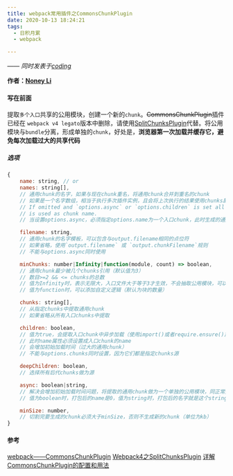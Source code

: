 ```yaml
---
title: webpack常用插件之CommonsChunkPlugin
date: 2020-10-13 18:24:21
tags:
  - 日积月累
  - webpack

---
```


[Noney Li]: https://github.com/noney/ "noneyli"

*—— 同时发表于[coding](http://0kv30q.coding-pages.com/)*

__作者：[Noney Li]__

#### 写在前面

提取`多个入口`共享的公用模块，创建一个新的`chunk`。~~CommonsChunkPlugin~~插件已经在 `webpack v4 legato`版本中删除，请使用[SplitChunksPlugin](https://webpack.js.org/plugins/split-chunks-plugin/)代替。将公用模块与`bundle`分离，形成单独的`chunk`，好处是，**浏览器第一次加载并缓存它，避免每次加载过大的共享代码**

<!-- more -->

##### 选项

```javascript
{
	name: string, // or
	names: string[],
	// 通用chunk的名字，如果与现在chunk重名，将通用chunk合并到重名的chunk
	// 如果是一个名字数组，相当于执行多次插件实例，且会将上次执行的结果使用chunks属性传入到下一次实例
	// If omitted and `options.async` or `options.children` is set all chunks are used, otherwise `options.filename`
	// is used as chunk name.
	// 当设置options.async，必须指定options.name为一个入口chunk，此时生成的通用chunk名字为options.async指定的字符串

	filename: string,
	// 通用chunk的名字模板，可以包含与output.filename相同的点位符
	// 如果省略，使用`output.filename` 或 `output.chunkFilename`规则
	// 不能与options.async同时使用

	minChunks: number|Infinity|function(module, count) => boolean,
	// 通用chunk最少被几个chunks引用（默认值为3）
	// 数目>=2 && <= chunks的总数
	// 值为Infinity时，表示无限大，入口文件大于等于3才生效，不会抽取公用模块，可以用来第三方库中分离自定义的公用模块
	// 值为function时，可以添加自定义逻辑（默认为块的数量）

	chunks: string[],
	// 从指定chunks中提取通用chunk
	// 如果省略从所有入口chunks中提取

	children: boolean,
	// 值为true，会提取入口chunk中异步加载（使用import()或者require.ensure()加载的模块）的子模块中的通用chunk放在父模块中
	// 此时name属性必须设置成入口chunk的name
	// 会增加初始加载时间（过大的通用chunk）
	// 不能与options.chunks同时设置，因为它们都是指定chunks源

	deepChildren: boolean,
	// 选择所有后代chunks做为源

	async: boolean|string,
	// 解决会增加初始加载时间问题，将提取的通用chunk做为一个单独的公用模块，同正常提取的公用模块一样
	// 值为boolean时，打包后的name是0，值为string时，打包后的名字就是这个string

	minSize: number,
	// 切割完要生成的chunk必须大于minSize，否则不生成新的chunk（单位为kb）
}
```

#### 参考

[webpack——CommonsChunkPlugin](https://blog.csdn.net/zy444263/article/details/85252477)
[Webpack4之SplitChunksPlugin](https://juejin.im/post/6844903603400884238)
[详解CommonsChunkPlugin的配置和用法](https://segmentfault.com/a/1190000012828879)

